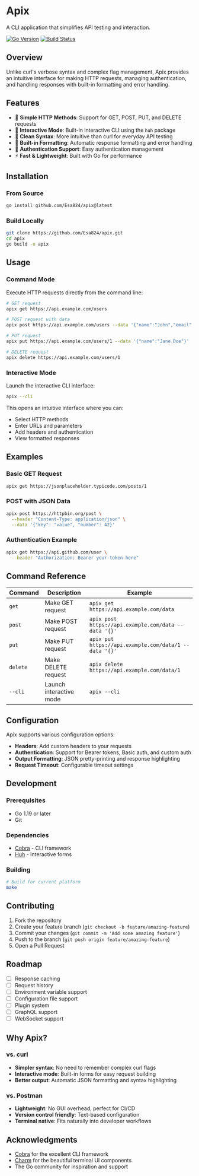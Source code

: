 # Apix

A CLI application that simplifies API testing and interaction.

[![Go Version](https://img.shields.io/badge/Go-1.19+-00ADD8?style=for-the-badge&logo=go)](https://golang.org)
[![Build Status](https://img.shields.io/badge/Build-Passing-success?style=for-the-badge)](https://github.com/yourusername/apix/actions)

## Overview

Unlike curl's verbose syntax and complex flag management, Apix provides an intuitive interface for making HTTP requests, managing authentication, and handling responses with built-in formatting and error handling.

## Features

- 🚀 **Simple HTTP Methods**: Support for GET, POST, PUT, and DELETE requests
- 🎯 **Interactive Mode**: Built-in interactive CLI using the `huh` package
- 📝 **Clean Syntax**: More intuitive than curl for everyday API testing
- 🔧 **Built-in Formatting**: Automatic response formatting and error handling
- 🔐 **Authentication Support**: Easy authentication management
- ⚡ **Fast & Lightweight**: Built with Go for performance

## Installation

### From Source

```bash
go install github.com/Esa824/apix@latest
```

### Build Locally

```bash
git clone https://github.com/Esa824/apix.git
cd apix
go build -o apix
```

## Usage

### Command Mode

Execute HTTP requests directly from the command line:

```bash
# GET request
apix get https://api.example.com/users

# POST request with data
apix post https://api.example.com/users --data '{"name":"John","email":"john@example.com"}'

# PUT request
apix put https://api.example.com/users/1 --data '{"name":"Jane Doe"}'

# DELETE request
apix delete https://api.example.com/users/1
```

### Interactive Mode

Launch the interactive CLI interface:

```bash
apix --cli
```

This opens an intuitive interface where you can:
- Select HTTP methods
- Enter URLs and parameters
- Add headers and authentication
- View formatted responses

## Examples

### Basic GET Request
```bash
apix get https://jsonplaceholder.typicode.com/posts/1
```

### POST with JSON Data
```bash
apix post https://httpbin.org/post \
  --header "Content-Type: application/json" \
  --data '{"key": "value", "number": 42}'
```

### Authentication Example
```bash
apix get https://api.github.com/user \
  --header "Authorization: Bearer your-token-here"
```

## Command Reference

| Command | Description | Example |
|---------|-------------|---------|
| `get` | Make GET request | `apix get https://api.example.com/data` |
| `post` | Make POST request | `apix post https://api.example.com/data --data '{}'` |
| `put` | Make PUT request | `apix put https://api.example.com/data/1 --data '{}'` |
| `delete` | Make DELETE request | `apix delete https://api.example.com/data/1` |
| `--cli` | Launch interactive mode | `apix --cli` |

## Configuration

Apix supports various configuration options:

- **Headers**: Add custom headers to your requests
- **Authentication**: Support for Bearer tokens, Basic auth, and custom auth
- **Output Formatting**: JSON pretty-printing and response highlighting
- **Request Timeout**: Configurable timeout settings

## Development

### Prerequisites

- Go 1.19 or later
- Git

### Dependencies

- [Cobra](https://github.com/spf13/cobra) - CLI framework
- [Huh](https://github.com/charmbracelet/huh) - Interactive forms

### Building

```bash
# Build for current platform
make
```

## Contributing

1. Fork the repository
2. Create your feature branch (`git checkout -b feature/amazing-feature`)
3. Commit your changes (`git commit -m 'Add some amazing feature'`)
4. Push to the branch (`git push origin feature/amazing-feature`)
5. Open a Pull Request

## Roadmap

- [ ] Response caching
- [ ] Request history
- [ ] Environment variable support
- [ ] Configuration file support
- [ ] Plugin system
- [ ] GraphQL support
- [ ] WebSocket support

## Why Apix?

### vs. curl
- **Simpler syntax**: No need to remember complex curl flags
- **Interactive mode**: Built-in forms for easy request building
- **Better output**: Automatic JSON formatting and syntax highlighting

### vs. Postman
- **Lightweight**: No GUI overhead, perfect for CI/CD
- **Version control friendly**: Text-based configuration
- **Terminal native**: Fits naturally into developer workflows

## Acknowledgments

- [Cobra](https://github.com/spf13/cobra) for the excellent CLI framework
- [Charm](https://charm.sh/) for the beautiful terminal UI components
- The Go community for inspiration and support
